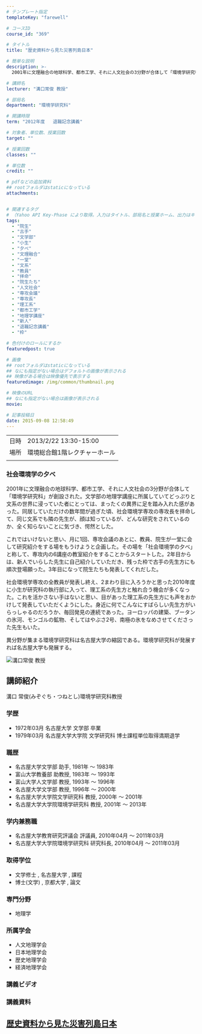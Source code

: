 ```yaml
---
# テンプレート指定
templateKey: "farewell"

# コースID
course_id: "369"

# タイトル
title: "歴史資料から見た災害列島日本"

# 簡単な説明
description: >-
  2001年に文理融合の地球科学、都市工学、それに人文社会の3分野が合体して「環境学研究科」が創設された。文学部の地理学講座に所属していてどっぷりと文系の世界に浸っていた者にとっては、まったくの異界に足を踏み入れた感があった。同居していただけの数年間が過ぎた頃、社会環境学専攻の専攻長を拝命して、同じ文系でも隣の先生が、顔は知っているが、どんな研究をされているのか、全く知らないことに気づき、愕然と ....

# 講師名
lecturer: "溝口常俊 教授"

# 部局名
department: "環境学研究科"

# 開講時限
term: "2012年度	退職記念講義"

# 対象者、単位数、授業回数
target: ""

# 授業回数
classes: ""

# 単位数
credit: ""

# pdfなどの追加資料
## rootフォルダはstaticになっている
attachments:


# 関連するタグ
# （Yahoo API Key-Phase により取得。入力はタイトル、部局名と授業ホーム、出力はキーフレーズ（tags））
tags:
  - "院生"
  - "古手"
  - "文学部"
  - "小生"
  - "夕べ"
  - "文理融合"
  - "一堂"
  - "文系"
  - "教員"
  - "拝命"
  - "院生たち"
  - "人文社会"
  - "専攻会議"
  - "専攻長"
  - "理工系"
  - "都市工学"
  - "地理学講座"
  - "新人"
  - "退職記念講義"
  - "枠"

# 色付けのロールにするか
featuredpost: true

# 画像
## rootフォルダはstaticになっている
## なにも指定がない場合はデフォルトの画像が表示される
## 映像がある場合は映像優先で表示する
featuredimage: /img/common/thumbnail.png

# 映像のURL
## なにも指定がない場合は画像が表示される
movie: 

# 記事投稿日
date: 2015-09-08 12:58:49
---
```


|   |   |
|---|---|
| 日時 | 2013/2/22  13:30-15:00 |
| 場所 | 環境総合館1階レクチャーホール |
|   |   |


### 社会環境学の夕べ

2001年に文理融合の地球科学、都市工学、それに人文社会の3分野が合体して「環境学研究科」が創設された。文学部の地理学講座に所属していてどっぷりと文系の世界に浸っていた者にとっては、まったくの異界に足を踏み入れた感があった。同居していただけの数年間が過ぎた頃、社会環境学専攻の専攻長を拝命して、同じ文系でも隣の先生が、顔は知っているが、どんな研究をされているのか、全く知らないことに気づき、愕然とした。

これではいけないと思い、月に1回、専攻会議のあとに、教員、院生が一堂に会して研究紹介をする場をもうけようと企画した。その場を「社会環境学の夕べ」と称して、専攻内の6講座の教室紹介をすることからスタートした。2年目からは、新人でいらした先生に自己紹介していただき、残った枠で古手の先生方にも順次登場願った。3年目になって院生たちも発表してくれだした。

社会環境学専攻の全教員が発表し終え、2まわり目に入ろうかと思った2010年度に小生が研究科の執行部に入って、理工系の先生方と触れ合う機会が多くなった。これを活かさない手はないと思い、目があった理工系の先生方にも声をおかけして発表していただくようにした。身近に何でこんなにすばらしい先生方がいらっしゃるのだろうか、毎回発見の連続であった。ヨーロッパの建築、ブータンの氷河、モンゴルの鉱物、そしてはやぶさ2号、南極の氷をなめさせてくださった先生もいた。

異分野が集まる環境学研究科は名古屋大学の縮図である。環境学研究科が発展すれば名古屋大学も発展する。


![溝口常俊 教授](https://ocw.nagoya-u.jp/files/369/s_mizoguchi.jpg) 
## 講師紹介

溝口 常俊(みぞぐち・つねとし)環境学研究科教授

### 学歴

* 1972年03月 名古屋大学 文学部 卒業
* 1979年03月 名古屋大学大学院 文学研究科 博士課程単位取得満期退学

### 職歴

* 名古屋大学文学部 助手, 1981年 〜 1983年
* 富山大学教養部 助教授, 1983年 〜 1993年
* 富山大学人文学部 教授, 1993年 〜 1996年
* 名古屋大学文学部 教授, 1996年 〜 2000年
* 名古屋大学大学院文学研究科 教授, 2000年 〜 2001年
* 名古屋大学大学院環境学研究科 教授, 2001年 〜 2013年

### 学内兼務職

* 名古屋大学教育研究評議会 評議員, 2010年04月 〜 2011年03月
* 名古屋大学大学院環境学研究科 研究科長, 2010年04月 〜 2011年03月

### 取得学位

* 文学修士 , 名古屋大学 , 課程
* 博士(文学) , 京都大学 , 論文

### 専門分野

* 地理学

### 所属学会

* 人文地理学会
* 日本地理学会
* 歴史地理学会
* 経済地理学会


### 講義ビデオ



### 講義資料

[歴史資料から見た災害列島日本](https://ocw.nagoya-u.jp/files/369/H24_mizoguchi_LL.pdf) 
-----